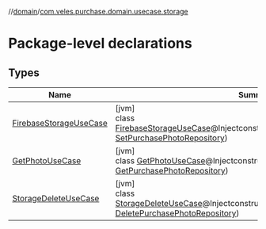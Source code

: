 //[domain](../../index.md)/[com.veles.purchase.domain.usecase.storage](index.md)

# Package-level declarations

## Types

| Name | Summary |
|---|---|
| [FirebaseStorageUseCase](-firebase-storage-use-case/index.md) | [jvm]<br>class [FirebaseStorageUseCase](-firebase-storage-use-case/index.md)@Injectconstructor(setPurchasePhotoRepository: [SetPurchasePhotoRepository](../com.veles.purchase.domain.repository.storage/-set-purchase-photo-repository/index.md)) |
| [GetPhotoUseCase](-get-photo-use-case/index.md) | [jvm]<br>class [GetPhotoUseCase](-get-photo-use-case/index.md)@Injectconstructor(getPurchasePhotoRepository: [GetPurchasePhotoRepository](../com.veles.purchase.domain.repository.purchase/-get-purchase-photo-repository/index.md)) |
| [StorageDeleteUseCase](-storage-delete-use-case/index.md) | [jvm]<br>class [StorageDeleteUseCase](-storage-delete-use-case/index.md)@Injectconstructor(deletePurchasePhotoRepository: [DeletePurchasePhotoRepository](../com.veles.purchase.domain.repository.storage/-delete-purchase-photo-repository/index.md)) |
